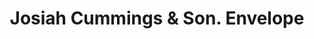 ---
doi: 10.7916/D89C88DB
date_other: '1917'
date_other_textual: '1917'
form: printed ephemera
genre:
- Envelopes
name:
- Josiah Cummings & Son
object_in_context_url: https://biggert.cul.columbia.edu/items/view/ave_biggert_00413
subject_hierarchical_geographic:
- Boston, Massachusetts, United States
subject_name:
- Josiah Cummings & Son
title: Josiah Cummings & Son. Envelope
sort_title: Josiah Cummings & Son. Envelope
call_number: ave_biggert_00413
coordinates:
- 42.35805555555556,-71.06361111111111
pid: ave_biggert_00413
identifiers: ave_biggert_00413
thumbnail: https://derivativo-3.library.columbia.edu/iiif/2/ldpd:344073/full/!256,256/0/native.jpg
permalink: "/items/ave_biggert_00413/"
layout: iiif-image-page
---